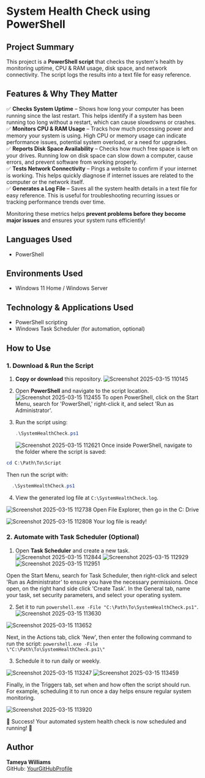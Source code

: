 # System Health Check using PowerShell

## Project Summary
This project is a **PowerShell script** that checks the system's health by monitoring uptime, CPU & RAM usage, disk space, and network connectivity. The script logs the results into a text file for easy reference.

## Features & Why They Matter
✅ **Checks System Uptime** – Shows how long your computer has been running since the last restart. This helps identify if a system has been running too long without a restart, which can cause slowdowns or crashes.  
✅ **Monitors CPU & RAM Usage** – Tracks how much processing power and memory your system is using. High CPU or memory usage can indicate performance issues, potential system overload, or a need for upgrades.  
✅ **Reports Disk Space Availability** – Checks how much free space is left on your drives. Running low on disk space can slow down a computer, cause errors, and prevent software from working properly.  
✅ **Tests Network Connectivity** – Pings a website to confirm if your internet is working. This helps quickly diagnose if internet issues are related to the computer or the network itself.  
✅ **Generates a Log File** – Saves all the system health details in a text file for easy reference. This is useful for troubleshooting recurring issues or tracking performance trends over time.  

Monitoring these metrics helps **prevent problems before they become major issues** and ensures your system runs efficiently!

## Languages Used
- PowerShell

## Environments Used
- Windows 11 Home / Windows Server

## Technology & Applications Used
- PowerShell scripting
- Windows Task Scheduler (for automation, optional)


## How to Use
### 1. Download & Run the Script
1. **Copy or download** this repository.
![Screenshot 2025-03-15 110145](https://github.com/user-attachments/assets/26c95ef6-1cd7-47dc-b4f3-8383bcf59132)

2. Open **PowerShell** and navigate to the script location.
![Screenshot 2025-03-15 112455](https://github.com/user-attachments/assets/da4064c0-3f21-4c33-a41f-b99c19247e4c)
To open PowerShell, click on the Start Menu, search for 'PowerShell,' right-click it, and select 'Run as Administrator'.

3. Run the script using:
   ```powershell
   .\SystemHealthCheck.ps1
   ```
   ![Screenshot 2025-03-15 112621](https://github.com/user-attachments/assets/480fe494-ba82-4cbf-b2fd-8806ca63f54c)
Once inside PowerShell, navigate to the folder where the script is saved:
```powershell
cd C:\Path\To\Script
 ```
Then run the script with:
 ```powershell
   .\SystemHealthCheck.ps1
   ```


4. View the generated log file at `C:\SystemHealthCheck.log`.

![Screenshot 2025-03-15 112738](https://github.com/user-attachments/assets/dcb3907c-078c-4267-96fb-5816010c03a8)
Open File Explorer, then go in the C: Drive

![Screenshot 2025-03-15 112808](https://github.com/user-attachments/assets/300a75ac-9ba4-4613-81d3-eae85346e113)
Your log file is ready!


   


### 2. Automate with Task Scheduler (Optional)
1. Open **Task Scheduler** and create a new task.
![Screenshot 2025-03-15 112844](https://github.com/user-attachments/assets/30b688e0-1961-4577-8a9e-baddfe791b6f) ![Screenshot 2025-03-15 112929](https://github.com/user-attachments/assets/8d24c950-849c-4d71-802e-7f5075b62abb) ![Screenshot 2025-03-15 112951](https://github.com/user-attachments/assets/f7336376-79e5-4768-add7-905653726b09)

Open the Start Menu, search for Task Scheduler, then right-click and select 'Run as Administrator' to ensure you have the necessary permissions. Once open, on the right hand side click 'Create Task'. In the General tab, name your task, set security parameters, and select your operating system. 


2. Set it to run `powershell.exe -File "C:\Path\To\SystemHealthCheck.ps1"`.
![Screenshot 2025-03-15 113630](https://github.com/user-attachments/assets/830954f9-69c9-4334-ae16-f50909aee759)

 ![Screenshot 2025-03-15 113652](https://github.com/user-attachments/assets/04bb855c-9ea5-4589-921f-4272367dba97)
 
Next, in the Actions tab, click 'New', then enter the following command to run the script: `powershell.exe -File \"C:\Path\To\SystemHealthCheck.ps1\"`  


3. Schedule it to run daily or weekly.

![Screenshot 2025-03-15 113247](https://github.com/user-attachments/assets/597fcf0b-f235-468e-9a5d-e1fc8c952b88) ![Screenshot 2025-03-15 113459](https://github.com/user-attachments/assets/4ef7800a-afb2-4733-b2ce-af96a664dec5)

Finally, in the Triggers tab, set when and how often the script should run. For example, scheduling it to run once a day helps ensure regular system monitoring.


![Screenshot 2025-03-15 113920](https://github.com/user-attachments/assets/a877ed15-0076-41ca-b9ed-a805f7d3ff46)

🎉 Success! Your automated system health check is now scheduled and running! 🚀





## Author
**Tameya Williams**  
GitHub: [YourGitHubProfile](https://github.com/YourGitHubProfile)
